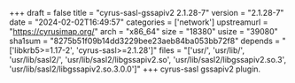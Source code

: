 +++
draft = false
title = "cyrus-sasl-gssapiv2 2.1.28-7"
version = "2.1.28-7"
date = "2024-02-02T16:49:57"
categories = ['network']
upstreamurl = "https://cyrusimap.org/"
arch = "x86_64"
size = "18380"
usize = "39080"
sha1sum = "8275b51f09b14dd3229bee23aeb84ba053bb72f8"
depends = "['libkrb5>=1.17-2', 'cyrus-sasl>=2.1.28']"
files = "['usr/', 'usr/lib/', 'usr/lib/sasl2/', 'usr/lib/sasl2/libgssapiv2.so', 'usr/lib/sasl2/libgssapiv2.so.3', 'usr/lib/sasl2/libgssapiv2.so.3.0.0']"
+++
cyrus-sasl gssapiv2 plugin.